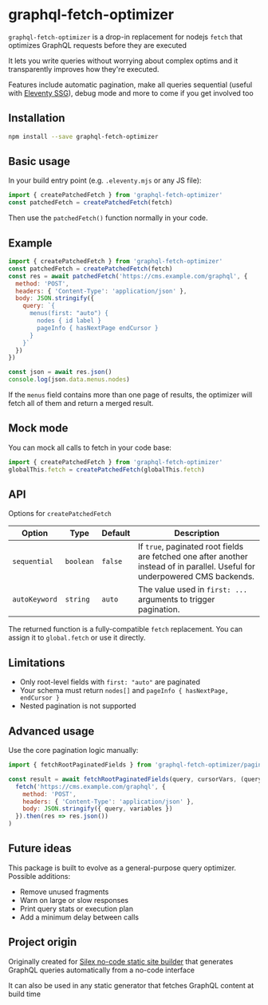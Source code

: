 # graphql-fetch-optimizer

`graphql-fetch-optimizer` is a drop-in replacement for nodejs `fetch` that optimizes GraphQL requests before they are executed

It lets you write queries without worrying about complex optims and it transparently improves how they're executed.  

Features include automatic pagination, make all queries sequential (useful with [Eleventy SSG](https://11ty.dev)), debug mode and more to come if you get involved too

## Installation

```bash
npm install --save graphql-fetch-optimizer
````

## Basic usage

In your build entry point (e.g. `.eleventy.mjs` or any JS file):

```js
import { createPatchedFetch } from 'graphql-fetch-optimizer'
const patchedFetch = createPatchedFetch(fetch)
```

Then use the `patchedFetch()` function normally in your code.

## Example

```js
import { createPatchedFetch } from 'graphql-fetch-optimizer'
const patchedFetch = createPatchedFetch(fetch)
const res = await patchedFetch('https://cms.example.com/graphql', {
  method: 'POST',
  headers: { 'Content-Type': 'application/json' },
  body: JSON.stringify({
    query: `{
      menus(first: "auto") {
        nodes { id label }
        pageInfo { hasNextPage endCursor }
      }
    }`
  })
})

const json = await res.json()
console.log(json.data.menus.nodes)
```

If the `menus` field contains more than one page of results, the optimizer will fetch all of them and return a merged result.

## Mock mode

You can mock all calls to fetch in your code base:

```js
import { createPatchedFetch } from 'graphql-fetch-optimizer'
globalThis.fetch = createPatchedFetch(globalThis.fetch)
```

## API

Options for `createPatchedFetch`

| Option         | Type      | Default     | Description                                                                 |
|----------------|-----------|-------------|-----------------------------------------------------------------------------|
| `sequential`   | `boolean` | `false`     | If `true`, paginated root fields are fetched one after another instead of in parallel. Useful for underpowered CMS backends. |
| `autoKeyword`  | `string`  | `auto`    | The value used in `first: ...` arguments to trigger pagination.            |

The returned function is a fully-compatible `fetch` replacement. You can assign it to `global.fetch` or use it directly.

## Limitations

* Only root-level fields with `first: "auto"` are paginated
* Your schema must return `nodes[]` and `pageInfo { hasNextPage, endCursor }`
* Nested pagination is not supported

## Advanced usage

Use the core pagination logic manually:

```js
import { fetchRootPaginatedFields } from 'graphql-fetch-optimizer/paginate.js'

const result = await fetchRootPaginatedFields(query, cursorVars, (query, variables) =>
  fetch('https://cms.example.com/graphql', {
    method: 'POST',
    headers: { 'Content-Type': 'application/json' },
    body: JSON.stringify({ query, variables })
  }).then(res => res.json())
)
```

## Future ideas

This package is built to evolve as a general-purpose query optimizer. Possible additions:

* Remove unused fragments
* Warn on large or slow responses
* Print query stats or execution plan
* Add a minimum delay between calls

## Project origin

Originally created for [Silex no-code static site builder](https://www.silex.me) that generates GraphQL queries automatically from a no-code interface

It can also be used in any static generator that fetches GraphQL content at build time
